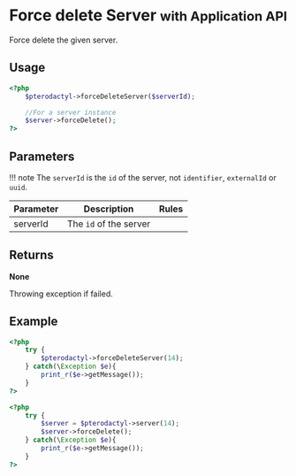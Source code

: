 # Force delete Server <small>with Application API</small>
Force delete the given server.

## Usage
``` php
<?php
	$pterodactyl->forceDeleteServer($serverId);

	//For a server instance
	$server->forceDelete();
?>
```

## Parameters

!!! note
    The `serverId` is the `id` of the server, not `identifier`, `externalId` or `uuid`.

| Parameter | Description | Rules |
| - | - | - |
| serverId | The `id` of the server | |

## Returns
**None**

Throwing exception if failed.

## Example

``` php
<?php
	try {
		$pterodactyl->forceDeleteServer(14);
	} catch(\Exception $e){
		print_r($e->getMessage());
	}
?>
```

``` php
<?php
	try {
		$server = $pterodactyl->server(14);
		$server->forceDelete();
	} catch(\Exception $e){
		print_r($e->getMessage());
	}
?>
```
